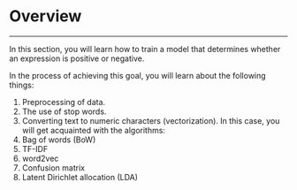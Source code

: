 # Overview
---

In this section, you will learn how to train a model that determines whether an expression is positive or negative.

In the process of achieving this goal, you will learn about the following things:
1. Preprocessing of data.
1. The use of stop words.
1. Converting text to numeric characters (vectorization). In this case, you will get acquainted with the algorithms:
  1. Bag of words (BoW)
  1. TF-IDF
  1. word2vec
1. Confusion matrix
1. Latent Dirichlet allocation (LDA)
